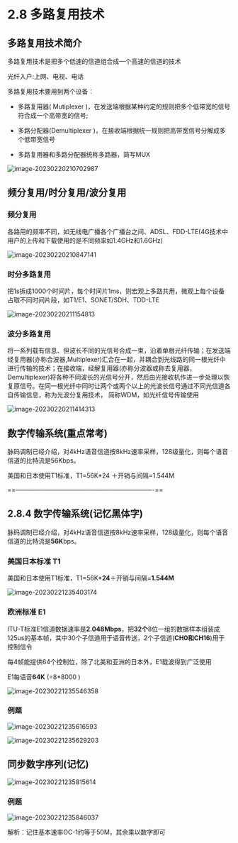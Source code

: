 # 2.8 多路复用技术

## 多路复用技术简介

多路复用技术是把多个低速的信道组合成一个高速的信道的技术

光纤入户:上网、电视、电话

多路复用技术要用到两个设备︰

- 多路复用器( Mutiplexer )，在发送端根据某种约定的规则把多个低带宽的信号符合成一个高带宽的信号;

- 多路分配器(Demultiplexer )，在接收端根据统一规则把高带宽信号分解成多个低带宽信号

- 多路复用器和多路分配器统称多路器，简写MUX

![image-20230220210702987](./assets/image-20230220210702987.png)

## 频分复用/时分复用/波分复用

### 频分复用

各路用的频率不同，如无线电广播各个广播台之间、ADSL、FDD-LTE(4G技术中用户的上传和下载使用的是不同频率如1.4GHz和1.6GHz) 

![image-20230220210847141](./assets/image-20230220210847141.png)

### 时分多路复用

把1s拆成1000个时间片，每个时间片1ms，则宏观上多路共用，微观上每个设备占取不同时间片段，如T1/E1、SONET/SDH、TDD-LTE

![image-20230220211154813](./assets/image-20230220211154813.png)

### 波分多路复用

将一系列载有信息、但波长不同的光信号合成一束，沿着单根光纤传输；在发送端经复用器(亦称合波器,Multiplexer)汇合在一起，并耦合到光线路的同一根光纤中进行传输的技术；在接收端，经解复用器(亦称分波器或称去复用器，Demultiplexer)将各种不同波长的光信号分开，然后由光接收机作进一步处理以恢复原信号。在同一根光纤中同时让两个或两个以上的光波长信号通过不同光信道各自传输信息，称为光波分复用技术， 简称WDM，如光纤信号传输使用

![image-20230220211414313](./assets/image-20230220211414313.png)

## 数字传输系统(重点常考)

脉码调制已经介绍，对4kHz语音信道按8kHz速率采样，128级量化，则每个语音信道的比特流是56Kbps。

美国和日本使用T1标准，T1=56K*24 ＋开销与间隔=1.544M

==——————————————————————-==

## 2.8.4 数字传输系统(记忆黑体字)

脉码调制已经介绍，对4kHz语音信道按8kHz速率采样，128级量化，则每个语音信道的比特流是**56K**bps。

### 美国日本标准 T1

美国和日本使用T1标准，T1=56K***24**＋开销与间隔=**1.544M**

![image-20230221235403174](./assets/image-20230221235403174.png)

### 欧洲标准 E1

ITU-T标准E1信道数据速率是**2.048Mbps**，把**32个**8位一组的数据样本组装成125us的基本帧，其中30个子信道用于语音传送，2个子信道(**CH0和CH16**)用于控制信令

每4帧能提供64个控制位，除了北美和亚洲的日本外，E1载波得到广泛使用

E1每语音**64K** (=8*8000 )

![image-20230221235546358](./assets/image-20230221235546358.png)

### 例题

![image-20230221235616593](./assets/image-20230221235616593.png)

![image-20230221235629203](./assets/image-20230221235629203.png)

## 同步数字序列(记忆)

![image-20230221235815614](./assets/image-20230221235815614.png)

### 例题

![image-20230221235846037](./assets/image-20230221235846037.png)

解析：记住基本速率OC-1约等于50M，其余乘以数字即可
